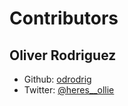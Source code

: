 # Contributors

## **Oliver Rodriguez**

* Github: [odrodrig](https://github.com/odrodrig)
* Twitter: [@heres__ollie](https://twitter.com/@heres__ollie)

